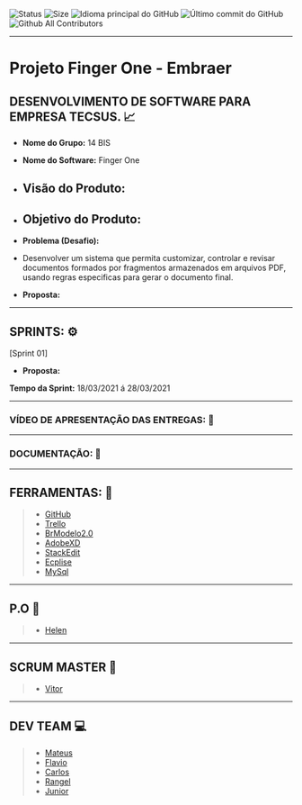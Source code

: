 ![Status]( https://img.shields.io/badge/Status-In_progress-orange.svg ) ![Size]( https://img.shields.io/github/repo-size/assenvitor/ProjetoTecSUS?color=Green&label=Repo%20Size&logo=TecSUS&logoColor=Yellow ) ![Idioma principal do GitHub]( https://img.shields.io/github/languages/top/assenvitor/ProjetoTecSUS?color=yellow&logo=Tecsus&logoColor=yellow ) ![Último commit do GitHub]( https://img.shields.io/github/last-commit/assenvitor/ProjetoTecSUS?color=blue ) ![Github All Contributors]( https://img.shields.io/github/all-contributors/all-contributors/all-contributors/master?color=lightgrey )


---

# Projeto Finger One - Embraer 

## DESENVOLVIMENTO DE SOFTWARE PARA EMPRESA TECSUS. :chart_with_upwards_trend:

- **Nome do Grupo:** 14 BIS
- **Nome do Software:**  Finger One
- **Visão do Produto:** 
   -   
  
 - **Objetivo do Produto:** 
   -
  
- **Problema (Desafio):** 

- Desenvolver um sistema que permita customizar, controlar e revisar documentos formados por fragmentos armazenados em arquivos PDF, usando regras especificas para gerar o documento final.

- **Proposta:**


---

## SPRINTS: :gear:

[Sprint 01]


- **Proposta:**


**Tempo da Sprint:** 18/03/2021 á 28/03/2021

---

### VÍDEO DE APRESENTAÇÃO DAS ENTREGAS: :movie_camera:



---
### DOCUMENTAÇÃO: :book: 

---
## FERRAMENTAS: :wrench:
> - [GitHub](https://github.com/assenvitor/ProjetoTecSUS)
> - [Trello](https://trello.com)
> - [BrModelo2.0](https://baixe.net/baixar/down4373.html)
> - [AdobeXD](https://www.adobe.com/br/products/xd.html)
> - [StackEdit]( https://stackedit.io/)
> - [Ecplise](https://www.eclipse.org/downloads/)
> - [MySql](https://www.mysql.com/)

---
## P.O :dart:

> - [Helen](https://github.com/chdsLopes)

 ---
## SCRUM MASTER :robot:

> - [Vitor](https://github.com/assenvitor)

---
## DEV TEAM :computer: 

> - [Mateus](https://github.com/mateuscamargo)
> - [Flavio](https://github.com/flavioalepereira)
> - [Carlos](https://github.com/chdsLopes)
> - [Rangel](https://github.com/chdsLopes)
> - [Junior](https://github.com/chdsLopes)









<!--stackedit_data:
eyJoaXN0b3J5IjpbMTI2MzczNjk2MiwxNjUyNjA5MTYyLDk5Mj
U0MDgzMCwtMTMxNzc0Mzk0NCwtMTAyNTA0MzQzOSw1OTMyNTQ3
NjgsLTE2MTQyNzc5NjksLTE0Nzg0MDU1NSwxMTk0MDI0NDI1LD
I4MjA5Njg5NywtMzg0MTc0ODUsLTQ0NzA4Njg1NCwxMzkzMTA5
ODc3LC02NDI0OTMyNzksLTY0MjQ5MzI3OSw5MDQ5ODY3MjIsMT
g0NjI1NTQwMCwtNzIwNjQxODg4LC0xMTk2MTE2MDMyLDE2MTk3
MTY3NzZdfQ==
-->